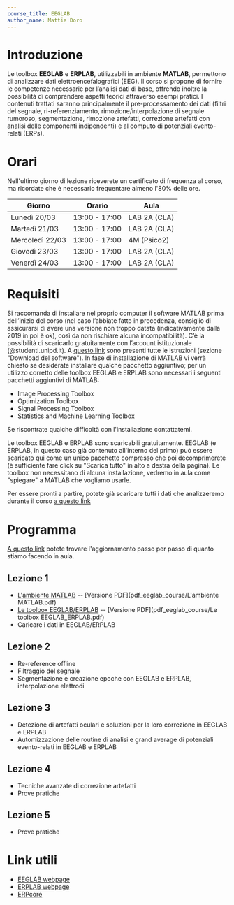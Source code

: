 ```yaml
---
course_title: EEGLAB
author_name: Mattia Doro
---
```


# Introduzione 
Le toolbox **EEGLAB** e **ERPLAB**, utilizzabili in ambiente **MATLAB**, permettono di analizzare dati elettroencefalografici (EEG). Il corso si propone di fornire le competenze necessarie per l’analisi dati di base, offrendo inoltre la possibilità di comprendere aspetti teorici attraverso esempi pratici. I contenuti trattati saranno principalmente il pre-processamento dei dati (filtri del segnale, ri-referenziamento, rimozione/interpolazione di segnale rumoroso, segmentazione, rimozione artefatti, correzione artefatti con analisi delle componenti indipendenti) e al computo di potenziali evento-relati (ERPs).

# Orari

Nell'ultimo giorno di lezione riceverete un certificato di frequenza al corso, ma ricordate che è necessario frequentare almeno l'80% delle ore.

|    **Giorno**   | **Orario**    |    **Aula**    |
|-----------------|---------------|----------------|
| Lunedì 20/03    | 13:00 - 17:00 |  LAB 2A (CLA)  |
| Martedì 21/03   | 13:00 - 17:00 |  LAB 2A (CLA)  |
| Mercoledì 22/03 | 13:00 - 17:00 |   4M (Psico2)  |
| Giovedì 23/03   | 13:00 - 17:00 |  LAB 2A (CLA)  |
| Venerdì 24/03   | 13:00 - 17:00 |  LAB 2A (CLA)  |

# Requisiti
Si raccomanda di installare nel proprio computer il software MATLAB prima dell’inizio del corso (nel caso l’abbiate fatto in precedenza, consiglio di assicurarsi di avere una versione non troppo datata (indicativamente dalla 2019 in poi è ok), così da non rischiare alcuna incompatibilità). C’è la possibilità di scaricarlo gratuitamente con l’account istituzionale (@studenti.unipd.it). A [questo link](https://asit.unipd.it/servizi/servizi-utenti-istituzionali/contratti-software-licenze/matlab) sono presenti tutte le istruzioni (sezione "Download del software"). In fase di installazione di MATLAB vi verrà chiesto se desiderate installare qualche pacchetto aggiuntivo; per un utilizzo corretto delle toolbox EEGLAB e ERPLAB sono necessari i seguenti pacchetti aggiuntivi di MATLAB:
- Image Processing Toolbox
- Optimization Toolbox
- Signal Processing Toolbox
- Statistics and Machine Learning Toolbox

Se riscontrate qualche difficoltà con l'installazione contattatemi. 

Le toolbox EEGLAB e ERPLAB sono scaricabili gratuitamente. EEGLAB (e ERPLAB, in questo caso già contenuto all'interno del primo) può essere scaricato [qui](https://drive.google.com/drive/folders/1o2kcVl-NmQc3n9vBYLFsQkwxiCFHIIXM?usp=share_link) come un unico pacchetto compresso che poi decomprimerete (è sufficiente fare click su "Scarica tutto" in alto a destra della pagina). Le toolbox non necessitano di alcuna installazione, vedremo in aula come "spiegare" a MATLAB che vogliamo usarle.

Per essere pronti a partire, potete già scaricare tutti i dati che analizzeremo durante il corso [a questo link](https://drive.google.com/drive/folders/1C3tem_pOKvj4g6C3WSo1KfQNdevROnhQ?usp=sharing)

# Programma

[A questo link](https://docs.google.com/document/d/155pbHJi7dJGHlmlPRQF6ykLUjVZBJHu7QyGmnvybjMs/edit?usp=sharing) potete trovare l'aggiornamento passo per passo di quanto stiamo facendo in aula.

## Lezione 1
- [L'ambiente MATLAB](MatlabBase1_1.html) -- [Versione PDF](pdf_eeglab_course/L'ambiente MATLAB.pdf)
- [Le toolbox EEGLAB/ERPLAB](ToolboxEEGLABERPLAB_1_2.html) -- [Versione PDF](pdf_eeglab_course/Le toolbox EEGLAB_ERPLAB.pdf)
- Caricare i dati in EEGLAB/ERPLAB

## Lezione 2
- Re-reference offline
- Filtraggio del segnale
- Segmentazione e creazione epoche con EEGLAB e ERPLAB, interpolazione elettrodi

## Lezione 3
- Detezione di artefatti oculari e soluzioni per la loro correzione in EEGLAB e ERPLAB
- Automizzazione delle routine di analisi e grand average di potenziali evento-relati in EEGLAB e ERPLAB

## Lezione 4
- Tecniche avanzate di correzione artefatti
- Prove pratiche

## Lezione 5
- Prove pratiche

# Link utili
- [EEGLAB webpage](https://sccn.ucsd.edu/eeglab/index.php)
- [ERPLAB webpage](https://erpinfo.org/erplab)
- [ERPcore](https://erpinfo.org/erp-core)

